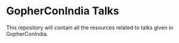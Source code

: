 # GopherConIndia Talks

This repository will contain all the resources related to talks given in GopherConIndia.